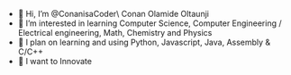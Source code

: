 - 👋 Hi, I’m @ConanisaCoder\ Conan Olamide Oltaunji
- 👀 I’m interested in learning Computer Science, Computer Engineering / Electrical engineering, Math, Chemistry and Physics
- 🌱 I plan on learning and using Python, Javascript, Java, Assembly & C/C++
- 🚀 I want to Innovate
